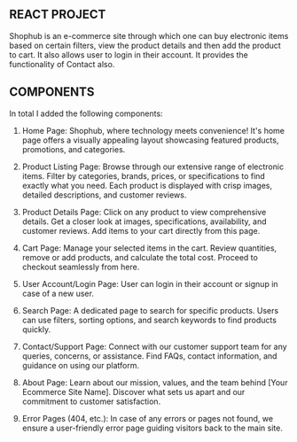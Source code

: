 ## REACT PROJECT
Shophub is an e-commerce site through which one can buy electronic items based on certain filters, view the product details and then add the product to cart. It also allows user to login in their account. 
It provides the functionality of Contact also.


## COMPONENTS
In total I added the following components: 
 1. Home Page:
    Shophub, where technology meets convenience! It's home page offers a visually appealing layout showcasing featured products, promotions, and categories.

2. Product Listing Page:
   Browse through our extensive range of electronic items. Filter by categories, brands, prices, or specifications to find exactly what you need. Each product is displayed with crisp images, detailed descriptions, and customer reviews.

3. Product Details Page:
   Click on any product to view comprehensive details. Get a closer look at images, specifications, availability, and customer reviews. Add items to your cart directly from this page.

4. Cart Page:
   Manage your selected items in the cart. Review quantities, remove or add products, and calculate the total cost. Proceed to checkout seamlessly from here.

5. User Account/Login Page:
   User can login in their account or signup in case of a new user.
6. Search Page:
   A dedicated page to search for specific products. Users can use filters, sorting options, and search keywords to find products quickly.

7. Contact/Support Page:
   Connect with our customer support team for any queries, concerns, or assistance. Find FAQs, contact information, and guidance on using our platform.

8. About Page:
   Learn about our mission, values, and the team behind [Your Ecommerce Site Name]. Discover what sets us apart and our commitment to customer satisfaction.

9. Error Pages (404, etc.):
   In case of any errors or pages not found, we ensure a user-friendly error page guiding visitors back to the main site.
